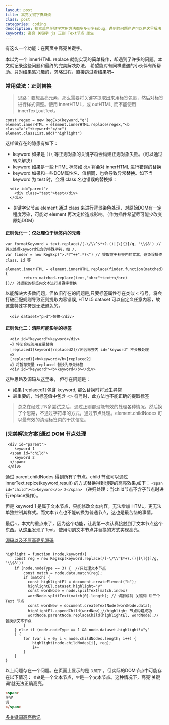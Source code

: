 ```yaml
---
layout: post
title: 高亮关键字真麻烦
class: post
categories: coding
description: 搜索高亮关键字常用方法都多多少少有bug，遇到的问题也许可以在这里解决
keywords: 高亮 关键字 js 正则 Text节点 原生
---
```


有这么一个功能：在网页中高亮关键字。

本以为一个 innerHTML replace 就能实现的简单操作，却遇到了许多的问题。本文就记录这些问题和最终的完美解决办法，
希望能对有同样遭遇的小伙伴有所帮助。只对结果感兴趣的，忽略过程，直接跳过看结果吧~


### 常用做法：正则替换

> 思路：要想高亮元素，那么需要将关键字提取出来用标签包裹，然后对标签进行样式调整。使用 innerHTML，或 outHTML, 而不能使用 innerText,outText。

```
const regex = new RegExp(keyword,"g")
element.innerHTML = element.innerHTML.replace(regex,"<b class="a">"+keyword+"</b>")
element.classList.add("highlight")
```
这样做存在的隐患有如下：
* keyword 如果是 `()\` 等正则对象的关键字将会构建正则对象失败。（可以通过转义解决）
* keyword 如果是一些 HTML 标签如 `div` 将会对 innerHTML 进行错误的替换
* keyword 如果和一些DOM属性名、值相同，也会导致异常替换。如下当 keyword 为 test 时，会将 class 名也错误的替换掉：
```
  <div id="parent">
    <div class="test">test</div>
  </div>
```
* 关键字父节点 element 通过 class 来进行背景染色处理，对原始DOM有一定程度污染，可能对 element 再次定位造成影响。（作为插件希望尽可能少改变原始DOM）

#### 正则优化一：仅处理位于标签内的元素
```
var formatKeyword = text.replace(/[-\/\\^$*+?.()|[\]{}]/g, '\\$&') // 转义处理keyword包含的特殊字符，如 /.
var finder = new RegExp(">.*?"++".*?<") // 提取位于标签内的文本，避免误操作 class、id 等

element.innerHTML = element.innerHTML.replace(finder,function(matched){
        return matched.replace(text,"<br>"+text+</br>)
})// 对提取的标签内文本进行关键字替换
```
以能解决大多数问题，但依旧存在的问题是,只要标签属性存在类似 < 符号，将会打破匹配规则导致正则提取内容错误, HTML5 dataset 可以自定义任意内容，故这些特殊字符是无法避免的。

```
  <div dataset="p>d">替换</div>
```

#### 正则优化二：清除可能影响的标签
```
  <div id="keyword">keyword</div>
  =》将闭合标签用变量替换
  [replaced1]keyword[replaced2]//闭合标签内 id="keyword" 不会被处理
  =》
  [replaced1]<b>keyword</b>[replaced2]
  =》将暂存变量 replaced 替换为原先标签
  <div id="keyword"><b>keyword</b></div>
```
这种思路及源码从[这里](https://www.cnblogs.com/Leo_wl/p/3509764.html)来，
但存在问题是：
* 如果 [replaced1] 包含 keyword, 那么替换时将发生异常
* 最重要的，当标签值中包含 <> 符号时，此方法也不能正确的提取标签


> 总之在经过了N多尝试之后，通过正则都没能有效的处理各种情况。然后换了个思路，不通过字符串的方式，通过节点处理。element.childNodes 可以最有效的清理标签内的干扰信息。

### [完美解决方案]通过 DOM 节点处理
```
 <div id="parent">
    keyword 1
  <span id="child">
    keyword 2
  </span>
 </div>
```
通过 parent.childNodes 得到所有子节点。child 节点可以通过 innerText.replce(keyword,result) 的方式替换得到想要的高亮效果,如下：
`<span id="child"><b>keyword</b> 2</span>`
（递归处理：当child节点不含子节点时进行replace操作）。

但是 keyword 1 是属于文本节点，只能修改文本内容，无法增加 HTML，更无法单独控制其样式。而文本节点也不能转换为普通节点，这也是最苦恼的事情。


最后~，本文的重点来了，因为这个功能，让我第一次认真接触到了文本节点这个东西。从[这里](http://www.runoob.com/dom/dom-text.html)发现了Text，使用切割文本节点并替换的方式实现高亮。

[源码以及还原高亮见源码](https://github.com/rowthan/easyshare/blob/master/src/document.js#L20)
```

highlight = function (node,keyword){
    const reg = new RegExp(keyword.replace(/[-\/\\^$*+?.()|[\]{}]/g, '\\$&'))
    if (node.nodeType == 3) {  //只处理文本节点
        const match = node.data.match(reg);
        if (match) {
          const highlightEl = document.createElement("b");
          highlightEl.dataset.highlight="y"
          const wordNode = node.splitText(match.index)
          wordNode.splitText(match[0].length); // 切割成前 关键词 后三个Text 节点
          const wordNew = document.createTextNode(wordNode.data);
          highlightEl.appendChild(wordNew);//highlight 节点构建成功
          wordNode.parentNode.replaceChild(highlightEl, wordNode);// 替换该文本节点
        }
    } else if (node.nodeType == 1 && node.dataset.highlight!="y"
    ) {
        for (var i = 0; i < node.childNodes.length; i++) {
            highlight(node.childNodes[i], reg);
            i++
        }
    }  
}
```
以上问题存在一个问题。在页面上显示的是 `关键字` ，但实际的DOM节点中可能存在以下情况：
`关键`是一个文本节点，`字`是一个文本节点。这种情况下，高亮'关键词'就无法正确高亮。
```html
<span>
关键
词
</span>
```

[多关键词高亮后记](https://logike.cn/coding/highlight-keyword-follow-up.html)
